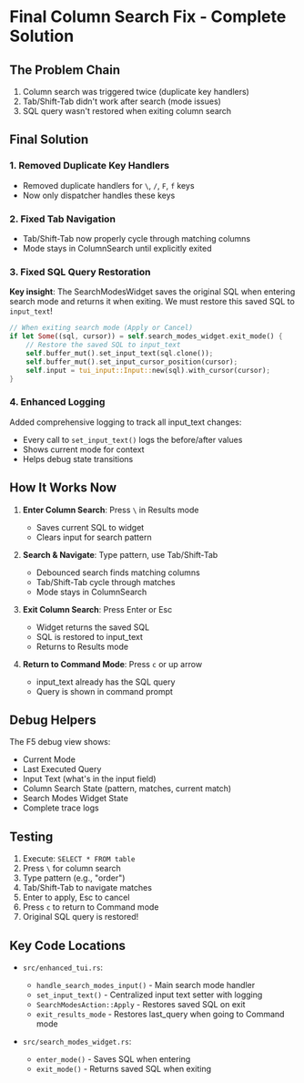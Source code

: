 # Final Column Search Fix - Complete Solution

## The Problem Chain
1. Column search was triggered twice (duplicate key handlers)
2. Tab/Shift-Tab didn't work after search (mode issues)  
3. SQL query wasn't restored when exiting column search

## Final Solution

### 1. Removed Duplicate Key Handlers
- Removed duplicate handlers for `\`, `/`, `F`, `f` keys
- Now only dispatcher handles these keys

### 2. Fixed Tab Navigation
- Tab/Shift-Tab now properly cycle through matching columns
- Mode stays in ColumnSearch until explicitly exited

### 3. Fixed SQL Query Restoration
**Key insight**: The SearchModesWidget saves the original SQL when entering search mode and returns it when exiting. We must restore this saved SQL to `input_text`!

```rust
// When exiting search mode (Apply or Cancel)
if let Some((sql, cursor)) = self.search_modes_widget.exit_mode() {
    // Restore the saved SQL to input_text
    self.buffer_mut().set_input_text(sql.clone());
    self.buffer_mut().set_input_cursor_position(cursor);
    self.input = tui_input::Input::new(sql).with_cursor(cursor);
}
```

### 4. Enhanced Logging
Added comprehensive logging to track all input_text changes:
- Every call to `set_input_text()` logs the before/after values
- Shows current mode for context
- Helps debug state transitions

## How It Works Now

1. **Enter Column Search**: Press `\` in Results mode
   - Saves current SQL to widget
   - Clears input for search pattern

2. **Search & Navigate**: Type pattern, use Tab/Shift-Tab
   - Debounced search finds matching columns
   - Tab/Shift-Tab cycle through matches
   - Mode stays in ColumnSearch

3. **Exit Column Search**: Press Enter or Esc
   - Widget returns the saved SQL
   - SQL is restored to input_text
   - Returns to Results mode

4. **Return to Command Mode**: Press `c` or up arrow
   - input_text already has the SQL query
   - Query is shown in command prompt

## Debug Helpers

The F5 debug view shows:
- Current Mode
- Last Executed Query  
- Input Text (what's in the input field)
- Column Search State (pattern, matches, current match)
- Search Modes Widget State
- Complete trace logs

## Testing
1. Execute: `SELECT * FROM table`
2. Press `\` for column search
3. Type pattern (e.g., "order")
4. Tab/Shift-Tab to navigate matches
5. Enter to apply, Esc to cancel
6. Press `c` to return to Command mode
7. Original SQL query is restored!

## Key Code Locations
- `src/enhanced_tui.rs`:
  - `handle_search_modes_input()` - Main search mode handler
  - `set_input_text()` - Centralized input text setter with logging
  - `SearchModesAction::Apply` - Restores saved SQL on exit
  - `exit_results_mode` - Restores last_query when going to Command mode
  
- `src/search_modes_widget.rs`:
  - `enter_mode()` - Saves SQL when entering
  - `exit_mode()` - Returns saved SQL when exiting